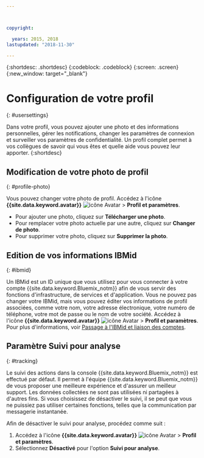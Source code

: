 ```yaml
---



copyright:

  years: 2015, 2018
lastupdated: "2018-11-30"

---
```


{:shortdesc: .shortdesc}
{:codeblock: .codeblock}
{:screen: .screen}
{:new_window: target="_blank"}

# Configuration de votre profil
{: #usersettings}

Dans votre profil, vous pouvez ajouter une photo et des informations personnelles, gérer les notifications, changer les paramètres de connexion et surveiller vos paramètres de confidentialité. Un profil complet permet à vos collègues de savoir qui vous êtes et quelle aide vous pouvez leur apporter.
{:shortdesc}


## Modification de votre photo de profil
{: #profile-photo}

Vous pouvez changer votre photo de profil. Accédez à l'icône **{{site.data.keyword.avatar}}** ![icône Avatar](../icons/i-avatar-icon.svg) &gt; **Profil et paramètres**.

  * Pour ajouter une photo, cliquez sur **Télécharger une photo**.
  * Pour remplacer votre photo actuelle par une autre, cliquez sur **Changer de photo**.
  * Pour supprimer votre photo, cliquez sur **Supprimer la photo**.


## Edition de vos informations IBMid
{: #ibmid}

Un IBMid est un ID unique que vous utilisez pour vous connecter à votre compte {{site.data.keyword.Bluemix_notm}} afin de vous servir des fonctions d'infrastructure, de services et d'application. Vous ne pouvez pas changer votre IBMid, mais vous pouvez éditer vos informations de profil associées, comme votre nom, votre adresse électronique, votre numéro de téléphone, votre mot de passe ou le nom de votre société. Accédez à l'icône **{{site.data.keyword.avatar}}** ![icône Avatar](../icons/i-avatar-icon.svg) &gt; **Profil et paramètres**. Pour plus d'informations, voir [Passage à l'IBMid et liaison des comptes](softlayerlink.html).


## Paramètre Suivi pour analyse
{: #tracking}

Le suivi des actions dans la console {{site.data.keyword.Bluemix_notm}} est effectué par défaut. Il permet à l'équipe {{site.data.keyword.Bluemix_notm}} de vous proposer une meilleure expérience et d'assurer un meilleur support. Les données collectées ne sont pas utilisées ni partagées à d'autres fins. Si vous choisissez de désactiver le suivi, il se peut que vous ne puissiez pas utiliser certaines fonctions, telles que la communication par messagerie instantanée.

Afin de désactiver le suivi pour analyse, procédez comme suit :
1. Accédez à l'icône **{{site.data.keyword.avatar}}** ![icône Avatar](../icons/i-avatar-icon.svg) &gt; **Profil et paramètres**.
2. Sélectionnez **Désactivé** pour l'option **Suivi pour analyse**.

